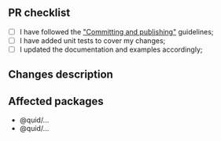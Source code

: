 <!-- thank you for contributing to Quid UI! -->

## PR checklist

- [ ] I have followed the ["Committing and publishing"][committing-and-publishing] guidelines;
- [ ] I have added unit tests to cover my changes;
- [ ] I updated the documentation and examples accordingly;

## Changes description

<!-- Describe what your PR changes -->

## Affected packages

<!-- List below all the affected packages -->

- @quid/...
- @quid/...

[committing-and-publishing]: https://github.com/quid/refraction/blob/master/CONTRIBUTING.md
